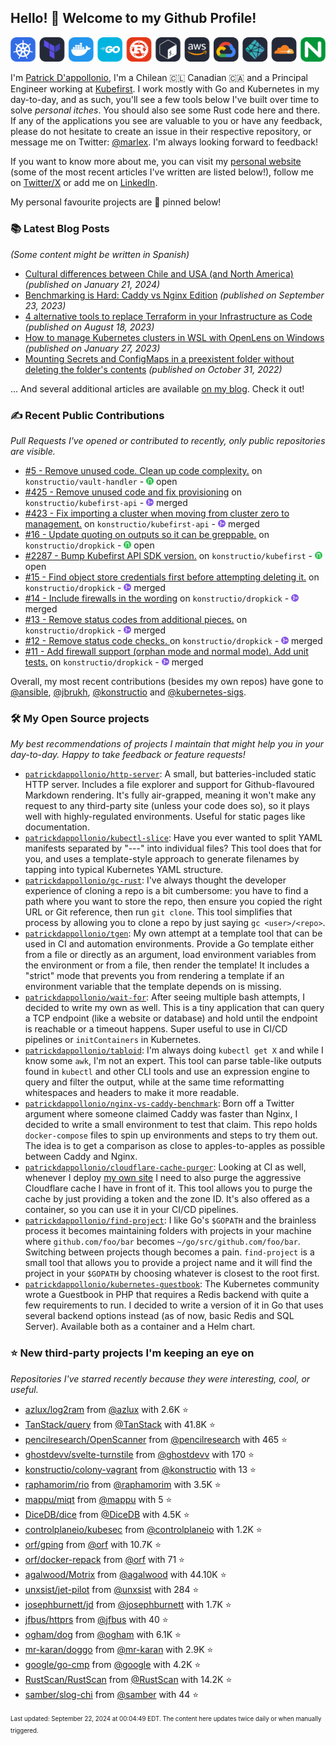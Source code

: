 <!-- DO NOT EDIT THIS FILE DIRECTLY! This file was automatically generated from the tool in this repo. -->

## Hello! 👋 Welcome to my Github Profile!

<p align="center">
  <picture>
    <source media="(prefers-color-scheme: dark)" srcset="images/icons-dark.png">
    <source media="(prefers-color-scheme: light)" srcset="images/icons-light.png">
    <img src="images/icons-dark.png" alt="technologies I use">
  </picture>
</p>

I'm [Patrick D'appollonio](https://www.patrickdap.com), I'm a Chilean 🇨🇱 Canadian 🇨🇦 and a Principal Engineer working at [Kubefirst](https://kubefirst.io). I work mostly with Go and Kubernetes in my day-to-day, and as such, you'll see a few tools below I've built over time to solve *personal itches*. You should also see some Rust code here and there. If any of the applications you see are valuable to you or have any feedback, please do not hesitate to create an issue in their respective repository, or message me on Twitter: [@marlex](https://twitter.com/marlex). I'm always looking forward to feedback!

If you want to know more about me, you can visit my [personal website](https://www.patrickdap.com) (some of the most recent articles I've written are listed below!), follow me on [Twitter/X](https://twitter.com/marlex) or add me on [LinkedIn](https://www.linkedin.com/in/patrickdappollonio/).

My personal favourite projects are 📌 pinned below!
### 📚 Latest Blog Posts

*(Some content might be written in Spanish)*


* [Cultural differences between Chile and USA (and North America)](https://www.patrickdap.com/post/cultural-differences-chile-usa/?ref=github-profile) *(published on January 21, 2024)*
* [Benchmarking is Hard: Caddy vs Nginx Edition](https://www.patrickdap.com/post/benchmarking-is-hard/?ref=github-profile) *(published on September 23, 2023)*
* [4 alternative tools to replace Terraform in your Infrastructure as Code](https://www.patrickdap.com/post/ideas-replace-terraform/?ref=github-profile) *(published on August 18, 2023)*
* [How to manage Kubernetes clusters in WSL with OpenLens on Windows](https://www.patrickdap.com/post/openlens-wsl/?ref=github-profile) *(published on January 27, 2023)*
* [Mounting Secrets and ConfigMaps in a preexistent folder without deleting the folder's contents](https://www.patrickdap.com/post/mounting-secrets-configmaps-without-deleting/?ref=github-profile) *(published on October 31, 2022)*

... And several additional articles are available [on my blog](https://www.patrickdap.com/). Check it out!
### ✍️ Recent Public Contributions

*Pull Requests I've opened or contributed to recently, only public repositories are visible.*


* [#5 - Remove unused code. Clean up code complexity.](https://github.com/konstructio/vault-handler/pull/5) on `konstructio/vault-handler` - <img src="images/github-open.png" width="12px" height="12px"> open
* [#425 - Remove unused code and fix provisioning](https://github.com/konstructio/kubefirst-api/pull/425) on `konstructio/kubefirst-api` - <img src="images/github-merged.png" width="12px" height="12px"> merged
* [#423 - Fix importing a cluster when moving from cluster zero to management.](https://github.com/konstructio/kubefirst-api/pull/423) on `konstructio/kubefirst-api` - <img src="images/github-merged.png" width="12px" height="12px"> merged
* [#16 - Update quoting on outputs so it can be greppable.](https://github.com/konstructio/dropkick/pull/16) on `konstructio/dropkick` - <img src="images/github-open.png" width="12px" height="12px"> open
* [#2287 - Bump Kubefirst API SDK version.](https://github.com/konstructio/kubefirst/pull/2287) on `konstructio/kubefirst` - <img src="images/github-open.png" width="12px" height="12px"> open
* [#15 - Find object store credentials first before attempting deleting it.](https://github.com/konstructio/dropkick/pull/15) on `konstructio/dropkick` - <img src="images/github-merged.png" width="12px" height="12px"> merged
* [#14 - Include firewalls in the wording](https://github.com/konstructio/dropkick/pull/14) on `konstructio/dropkick` - <img src="images/github-merged.png" width="12px" height="12px"> merged
* [#13 - Remove status codes from additional pieces.](https://github.com/konstructio/dropkick/pull/13) on `konstructio/dropkick` - <img src="images/github-merged.png" width="12px" height="12px"> merged
* [#12 - Remove status code checks. ](https://github.com/konstructio/dropkick/pull/12) on `konstructio/dropkick` - <img src="images/github-merged.png" width="12px" height="12px"> merged
* [#11 - Add firewall support (orphan mode and normal mode). Add unit tests.](https://github.com/konstructio/dropkick/pull/11) on `konstructio/dropkick` - <img src="images/github-merged.png" width="12px" height="12px"> merged

Overall, my most recent contributions (besides my own repos) have gone to 
[@ansible](https://github.com/ansible),
[@jbrukh](https://github.com/jbrukh),
[@konstructio](https://github.com/konstructio)
and [@kubernetes-sigs](https://github.com/kubernetes-sigs).
### 🛠️ My Open Source projects

*My best recommendations of projects I maintain that might help you in your day-to-day. Happy to take feedback or feature requests!*


* [`patrickdappollonio/http-server`](https://github.com/patrickdappollonio/http-server): A small, but batteries-included static HTTP server. Includes a file explorer and support for Github-flavoured Markdown rendering. It's fully air-grapped, meaning it won't make any request to any third-party site (unless your code does so), so it plays well with highly-regulated environments. Useful for static pages like documentation.
* [`patrickdappollonio/kubectl-slice`](https://github.com/patrickdappollonio/kubectl-slice): Have you ever wanted to split YAML manifests separated by "---" into individual files? This tool does that for you, and uses a template-style approach to generate filenames by tapping into typical Kubernetes YAML structure.
* [`patrickdappollonio/gc-rust`](https://github.com/patrickdappollonio/gc-rust): I've always thought the developer experience of cloning a repo is a bit cumbersome: you have to find a path where you want to store the repo, then ensure you copied the right URL or Git reference, then run `git clone`. This tool simplifies that process by allowing you to clone a repo by just saying `gc <user>/<repo>`.
* [`patrickdappollonio/tgen`](https://github.com/patrickdappollonio/tgen): My own attempt at a template tool that can be used in CI and automation environments. Provide a Go template either from a file or directly as an argument, load environment variables from the environment or from a file, then render the template! It includes a "strict" mode that prevents you from rendering a template if an environment variable that the template depends on is missing.
* [`patrickdappollonio/wait-for`](https://github.com/patrickdappollonio/wait-for): After seeing multiple bash attempts, I decided to write my own as well. This is a tiny application that can query a TCP endpoint (like a website or database) and hold until the endpoint is reachable or a timeout happens. Super useful to use in CI/CD pipelines or `initContainers` in Kubernetes.
* [`patrickdappollonio/tabloid`](https://github.com/patrickdappollonio/tabloid): I'm always doing `kubectl get X` and while I know some `awk`, I'm not an expert. This tool can parse table-like outputs found in `kubectl` and other CLI tools and use an expression engine to query and filter the output, while at the same time reformatting whitespaces and headers to make it more readable.
* [`patrickdappollonio/nginx-vs-caddy-benchmark`](https://github.com/patrickdappollonio/nginx-vs-caddy-benchmark): Born off a Twitter argument where someone claimed Caddy was faster than Nginx, I decided to write a small environment to test that claim. This repo holds `docker-compose` files to spin up environments and steps to try them out. The idea is to get a comparison as close to apples-to-apples as possible between Caddy and Nginx.
* [`patrickdappollonio/cloudflare-cache-purger`](https://github.com/patrickdappollonio/cloudflare-cache-purger): Looking at CI as well, whenever I deploy [my own site](https://www.patrickdap.com) I need to also purge the aggressive Cloudflare cache I have in front of it. This tool allows you to purge the cache by just providing a token and the zone ID. It's also offered as a container, so you can use it in your CI/CD pipelines.
* [`patrickdappollonio/find-project`](https://github.com/patrickdappollonio/find-project): I like Go's `$GOPATH` and the brainless process it becomes maintaining folders with projects in your machine where `github.com/foo/bar` becomes `~/go/src/github.com/foo/bar`. Switching between projects though becomes a pain. `find-project` is a small tool that allows you to provide a project name and it will find the project in your `$GOPATH` by choosing whatever is closest to the root first.
* [`patrickdappollonio/kubernetes-guestbook`](https://github.com/patrickdappollonio/kubernetes-guestbook): The Kubernetes community wrote a Guestbook in PHP that requires a Redis backend with quite a few requirements to run. I decided to write a version of it in Go that uses several backend options instead (as of now, basic Redis and SQL Server). Available both as a container and a Helm chart.
### ⭐ New third-party projects I'm keeping an eye on

*Repositories I've starred recently because they were interesting, cool, or useful.*


* [azlux/log2ram](https://github.com/azlux/log2ram) from [@azlux](https://github.com/azlux) with 2.6K ⭐️
* [TanStack/query](https://github.com/TanStack/query) from [@TanStack](https://github.com/TanStack) with 41.8K ⭐️
* [pencilresearch/OpenScanner](https://github.com/pencilresearch/OpenScanner) from [@pencilresearch](https://github.com/pencilresearch) with 465 ⭐️
* [ghostdevv/svelte-turnstile](https://github.com/ghostdevv/svelte-turnstile) from [@ghostdevv](https://github.com/ghostdevv) with 170 ⭐️
* [konstructio/colony-vagrant](https://github.com/konstructio/colony-vagrant) from [@konstructio](https://github.com/konstructio) with 13 ⭐️
* [raphamorim/rio](https://github.com/raphamorim/rio) from [@raphamorim](https://github.com/raphamorim) with 3.5K ⭐️
* [mappu/miqt](https://github.com/mappu/miqt) from [@mappu](https://github.com/mappu) with 5 ⭐️
* [DiceDB/dice](https://github.com/DiceDB/dice) from [@DiceDB](https://github.com/DiceDB) with 4.5K ⭐️
* [controlplaneio/kubesec](https://github.com/controlplaneio/kubesec) from [@controlplaneio](https://github.com/controlplaneio) with 1.2K ⭐️
* [orf/gping](https://github.com/orf/gping) from [@orf](https://github.com/orf) with 10.7K ⭐️
* [orf/docker-repack](https://github.com/orf/docker-repack) from [@orf](https://github.com/orf) with 71 ⭐️
* [agalwood/Motrix](https://github.com/agalwood/Motrix) from [@agalwood](https://github.com/agalwood) with 44.10K ⭐️
* [unxsist/jet-pilot](https://github.com/unxsist/jet-pilot) from [@unxsist](https://github.com/unxsist) with 284 ⭐️
* [josephburnett/jd](https://github.com/josephburnett/jd) from [@josephburnett](https://github.com/josephburnett) with 1.7K ⭐️
* [jfbus/httprs](https://github.com/jfbus/httprs) from [@jfbus](https://github.com/jfbus) with 40 ⭐️
* [ogham/dog](https://github.com/ogham/dog) from [@ogham](https://github.com/ogham) with 6.1K ⭐️
* [mr-karan/doggo](https://github.com/mr-karan/doggo) from [@mr-karan](https://github.com/mr-karan) with 2.9K ⭐️
* [google/go-cmp](https://github.com/google/go-cmp) from [@google](https://github.com/google) with 4.2K ⭐️
* [RustScan/RustScan](https://github.com/RustScan/RustScan) from [@RustScan](https://github.com/RustScan) with 14.2K ⭐️
* [samber/slog-chi](https://github.com/samber/slog-chi) from [@samber](https://github.com/samber) with 44 ⭐️

<sup><sub>Last updated: September 22, 2024 at 00:04:49 EDT. The content here updates twice daily or when manually triggered.</sup></sub>